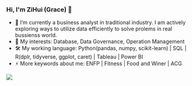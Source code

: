 ### Hi, I'm ZiHui (Grace) 👋

- 🔭 I’m currently a business analyst in traditional industry. I am actively exploring ways to utilize data efficiently to solve prolems in real bussienss world.   
- 🌱 My interests: Database, Data Governance, Operation Management
- 🛠 My working language: Python(pandas, numpy, scikit-learn) | SQL | R(dplr, tidyverse, ggplot, caret) | Tableau | Power BI
- ⚡ More keywords about me: ENFP | Fitness | Food and Winer | ACG

![](https://github-readme-stats.vercel.app/api?username=ZiHuiGan&theme=dark)
